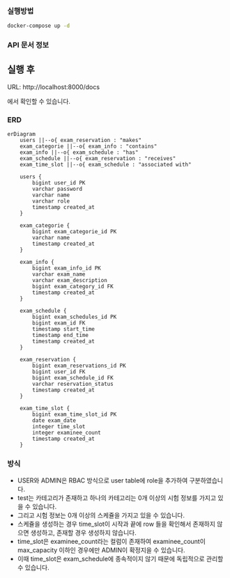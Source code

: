 ### 실행방법

```bash
docker-compose up -d
```

### API 문서 정보

## 실행 후

URL: http://localhost:8000/docs

에서 확인할 수 있습니다.

### ERD

```mermaid
erDiagram
    users ||--o{ exam_reservation : "makes"
    exam_categorie ||--o{ exam_info : "contains"
    exam_info ||--o{ exam_schedule : "has"
    exam_schedule ||--o{ exam_reservation : "receives"
    exam_time_slot ||--o{ exam_schedule : "associated with"

    users {
        bigint user_id PK
        varchar password
        varchar name
        varchar role
        timestamp created_at
    }

    exam_categorie {
        bigint exam_categorie_id PK
        varchar name
        timestamp created_at
    }

    exam_info {
        bigint exam_info_id PK
        varchar exam_name
        varchar exam_description
        bigint exam_category_id FK
        timestamp created_at
    }

    exam_schedule {
        bigint exam_schedules_id PK
        bigint exam_id FK
        timestamp start_time
        timestamp end_time
        timestamp created_at
    }

    exam_reservation {
        bigint exam_reservations_id PK
        bigint user_id FK
        bigint exam_schedule_id FK
        varchar reservation_status
        timestamp created_at
    }

    exam_time_slot {
        bigint exam_time_slot_id PK
        date exam_date
        integer time_slot
        integer examinee_count
        timestamp created_at
    }
```

### 방식

- USER와 ADMIN은 RBAC 방식으로 user table에 role을 추가하여 구분하였습니다.
- test는 카테고리가 존재하고 하나의 카테고리는 0개 이상의 시험 정보를 가지고 있을 수 있습니다.
- 그리고 시험 정보는 0개 이상의 스케쥴을 가지고 있을 수 있습니다.
- 스케쥴을 생성하는 경우 time_slot이 시작과 끝에 row 들을 확인해서 존재하지 않으면 생성하고, 존재할 경우 생성하지 않습니다.
- time_slot은 examinee_count라는 컬럼이 존재하여 examinee_count이 max_capacity 이하인 경우에만 ADMIN이 확정지을 수 있습니다.
- 이때 time_slot은 exam_schedule에 종속적이지 않기 때문에 독립적으로 관리할 수 있습니다.
